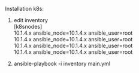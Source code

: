 Installation k8s:

1. edit inventory  
    [k8snodes]  
    10.1.4.x  ansible_node=10.1.4.x ansible_user=root  
    10.1.4.x  ansible_node=10.1.4.x ansible_user=root  
    10.1.4.x  ansible_node=10.1.4.x ansible_user=root  
    10.1.4.x  ansible_node=10.1.4.x ansible_user=root

2. ansible-playbook -i inventory main.yml

